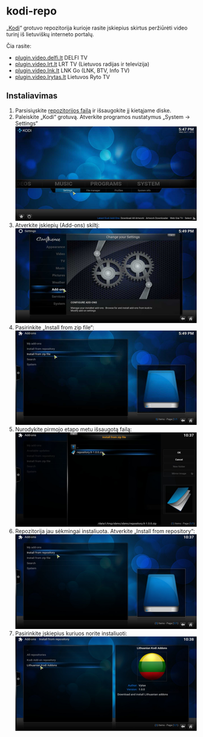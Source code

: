 # kodi-repo

„[Kodi](http://kodi.tv/)“ grotuvo repozitorija kurioje rasite įskiepius skirtus peržiūrėti video turinį iš lietuviškų interneto portalų.

Čia rasite:

* [plugin.video.delfi.lt](https://github.com/Vytax/plugin.video.delfi.lt) DELFI TV
* [plugin.video.lrt.lt](https://github.com/Vytax/plugin.video.lrt.lt) LRT TV (Lietuvos radijas ir televizija)
* [plugin.video.lnk.lt](https://github.com/Vytax/plugin.video.lnk.lt) LNK Go (LNK, BTV, Info TV)
* [plugin.video.lrytas.lt](https://github.com/Vytax/plugin.video.lrytas.lt) Lietuvos Ryto TV

## Instaliavimas
1. Parsisiųskite [repozitorijos failą](https://github.com/Vytax/kodi-repo/raw/master/repo/repository.lt/repository.lt-1.0.0.zip) ir išsaugokite jį kietąjame diske.
2. Paleiskite „Kodi“ grotuvą. Atverkite programos nustatymus „System -> Settings“ ![alt tag](https://raw.githubusercontent.com/Vytax/kodi-repo/master/media/howto1.jpg)
3. Atverkite įskiepių (Add-ons) skiltį: ![alt tag](https://raw.githubusercontent.com/Vytax/kodi-repo/master/media/howto2.jpg)
4. Pasirinkite „Install from zip file“: ![alt tag](https://raw.githubusercontent.com/Vytax/kodi-repo/master/media/howto3.jpg)
5. Nurodykite pirmojo etapo metu išsaugotą failą: ![alt tag](https://raw.githubusercontent.com/Vytax/kodi-repo/master/media/howto4.jpg)
6. Repozitorija jau sėkmingai instaliuota. Atverkite „Install from repository“: ![alt tag](https://raw.githubusercontent.com/Vytax/kodi-repo/master/media/howto5.jpg)
7. Pasirinkite įskiepius kuriuos norite instaliuoti: ![alt tag](https://raw.githubusercontent.com/Vytax/kodi-repo/master/media/howto6.jpg)
